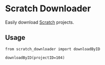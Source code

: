 # Scratch Downloader

Easily download [Scratch](https://www.scratch.mit.edu) projects.

## Usage

    from scratch_downloader import downloadByID
    
    downloadByID(projectID=104)

